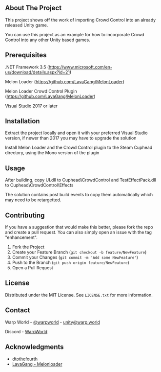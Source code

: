 ## About The Project

This project shows off the work of importing Crowd Control into an already released Unity game. 

You can use this project as an example for how to incorporate Crowd Control into any other Unity based games.

## Prerequisites
.NET Framework 3.5 (https://www.microsoft.com/en-us/download/details.aspx?id=21)

Melon Loader (https://github.com/LavaGang/MelonLoader)

Melon Loader Crowd Control Plugin (https://github.com/LavaGang/MelonLoader)

Visual Studio 2017 or later

## Installation
Extract the project locally and open it with your preferred Visual Studio version, if newer than 2017 you may have to upgrade the solution

Install Melon Loader and the Crowd Control plugin to the Steam Cuphead directory, using the Mono version of the plugin

## Usage
After building, copy UI.dll to Cuphead\CrowdControl and TestEffectPack.dll to Cuphead\CrowdControl\Effects

The solution contains post build events to copy them automatically which may need to be retargetted.


## Contributing


If you have a suggestion that would make this better, please fork the repo and create a pull request. You can also simply open an issue with the tag "enhancement".


1. Fork the Project
2. Create your Feature Branch (`git checkout -b feature/NewFeature`)
3. Commit your Changes (`git commit -m 'Add some NewFeature'`)
4. Push to the Branch (`git push origin feature/NewFeature`)
5. Open a Pull Request


## License

Distributed under the MIT License. See `LICENSE.txt` for more information.


## Contact

Warp World - [@warpworld](https://twitter.com/warpworld) - unity@warp.world

Discord - [WarpWorld](https://discord.warp.world)


## Acknowledgments

* [dtothefourth](https://twitter.com/dtothefourth)
* [LavaGang - Melonloader](https://github.com/LavaGang/MelonLoader)

